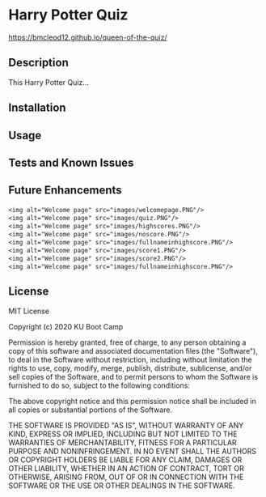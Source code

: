 # Harry Potter Quiz
https://bmcleod12.github.io/queen-of-the-quiz/

## Description
This Harry Potter Quiz...

## Installation

## Usage

## Tests and Known Issues

## Future Enhancements

    <img alt="Welcome page" src="images/welcomepage.PNG"/>
    <img alt="Welcome page" src="images/quiz.PNG"/>
    <img alt="Welcome page" src="images/highscores.PNG"/>
    <img alt="Welcome page" src="images/noscore.PNG"/>
    <img alt="Welcome page" src="images/fullnameinhighscore.PNG"/>
    <img alt="Welcome page" src="images/score1.PNG"/>
    <img alt="Welcome page" src="images/score2.PNG"/>
    <img alt="Welcome page" src="images/fullnameinhighscore.PNG"/>

## License

MIT License

Copyright (c) 2020 KU Boot Camp

Permission is hereby granted, free of charge, to any person obtaining a copy
of this software and associated documentation files (the "Software"), to deal
in the Software without restriction, including without limitation the rights
to use, copy, modify, merge, publish, distribute, sublicense, and/or sell
copies of the Software, and to permit persons to whom the Software is
furnished to do so, subject to the following conditions:

The above copyright notice and this permission notice shall be included in all
copies or substantial portions of the Software.

THE SOFTWARE IS PROVIDED "AS IS", WITHOUT WARRANTY OF ANY KIND, EXPRESS OR
IMPLIED, INCLUDING BUT NOT LIMITED TO THE WARRANTIES OF MERCHANTABILITY,
FITNESS FOR A PARTICULAR PURPOSE AND NONINFRINGEMENT. IN NO EVENT SHALL THE
AUTHORS OR COPYRIGHT HOLDERS BE LIABLE FOR ANY CLAIM, DAMAGES OR OTHER
LIABILITY, WHETHER IN AN ACTION OF CONTRACT, TORT OR OTHERWISE, ARISING FROM,
OUT OF OR IN CONNECTION WITH THE SOFTWARE OR THE USE OR OTHER DEALINGS IN THE
SOFTWARE.
